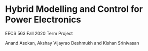 # Hybrid Modelling and Control for Power Electronics

EECS 563 Fall 2020 Term Project

Anand Asokan, Akshay Vijayrao Deshmukh and Kishan Srinivasan 

